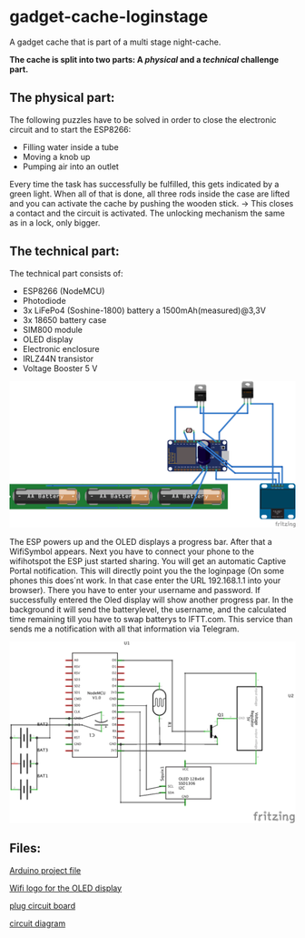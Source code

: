 # gadget-cache-loginstage
A gadget cache that is part of a multi stage night-cache.

**The cache is split into two parts: A _physical_ and a _technical_ challenge part.**

## The physical part:
The following puzzles have to be solved in order to close the electronic circuit and to start the ESP8266:
- Filling water inside a tube
- Moving a knob up
- Pumping air into an outlet

Every time the task has successfully be fulfilled, this gets indicated by a green light.
When all of that is done, all three rods inside the case are lifted and you can activate the cache by pushing the wooden stick. -> This closes a contact and the circuit is activated. The unlocking mechanism the same as in a lock, only bigger.

## The technical part:
The technical part consists of:
- ESP8266 (NodeMCU)
- Photodiode
- 3x LiFePo4 (Soshine-1800) battery a 1500mAh(measured)@3,3V
- 3x 18650 battery case
- SIM800 module
- OLED display
- Electronic enclosure
- IRLZ44N transistor
- Voltage Booster 5 V

<img src="https://raw.githubusercontent.com/chhofi/gadget-cache-loginstage/master/LoginStage_Steckplatine_V2.png"/>
          
The ESP powers up and the OLED displays a progress bar. After that a WifiSymbol appears. Next you have to connect your phone to the wifihotspot the ESP just started sharing. You will get an automatic Captive Portal notification. This will directly point you the the loginpage (On some phones this does´nt work. In that case enter the URL 192.168.1.1 into your browser). There you have to enter your username and password. If successfully entered the Oled display will show another progress par. In the background it will send the batterylevel, the username, and the calculated time remaining till you have to swap batterys to IFTT.com. This service than sends me a notification with all that information via Telegram. 

<img src="https://raw.githubusercontent.com/chhofi/gadget-cache-loginstage/master/LoginStage_Schaltplan_V2.png"/>

## Files:
[Arduino project file](LoginStage/LoginStage.ino)

[Wifi logo for the OLED display](LoginStage/images.h)

[plug circuit board](LoginStage_Steckplatine.png)

[circuit diagram](LoginStage_Schaltplan.png)






